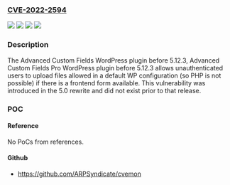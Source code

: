 ### [CVE-2022-2594](https://cve.mitre.org/cgi-bin/cvename.cgi?name=CVE-2022-2594)
![](https://img.shields.io/static/v1?label=Product&message=Advanced%20Custom%20Fields%20Pro&color=blue)
![](https://img.shields.io/static/v1?label=Product&message=Advanced%20Custom%20Fields&color=blue)
![](https://img.shields.io/static/v1?label=Version&message=n%2Fa&color=blue)
![](https://img.shields.io/static/v1?label=Vulnerability&message=CWE-434%20Unrestricted%20Upload%20of%20File%20with%20Dangerous%20Type&color=brighgreen)

### Description

The Advanced Custom Fields WordPress plugin before 5.12.3, Advanced Custom Fields Pro WordPress plugin before 5.12.3 allows unauthenticated users to upload files allowed in a default WP configuration (so PHP is not possible) if there is a frontend form available. This vulnerability was introduced in the 5.0 rewrite and did not exist prior to that release.

### POC

#### Reference
No PoCs from references.

#### Github
- https://github.com/ARPSyndicate/cvemon

